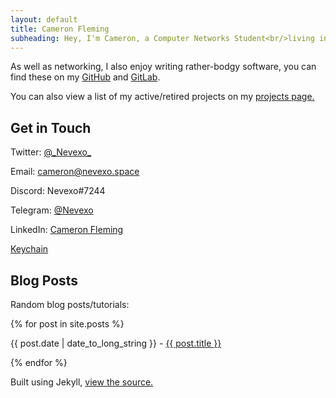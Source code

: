 ```yaml
---
layout: default
title: Cameron Fleming
subheading: Hey, I'm Cameron, a Computer Networks Student<br/>living in Cumbria, United Kingdom.
---
```


As well as networking, I also enjoy writing rather-bodgy software, you can find these on my 
[GitHub](https://github.com/nevexo) and [GitLab](https://gitlab.com/nevexo).


You can also view a list of my active/retired projects on my [projects page.](/projects)

## Get in Touch

Twitter: [@\_Nevexo\_](https://twitter.com/_nevexo_)

Email: [cameron@nevexo.space](mailto:cameron@nevexo.space)

Discord: Nevexo#7244

Telegram: [@Nevexo](https://t.me/nevexo)

LinkedIn: [Cameron Fleming](https://linkedin.com/in/nevexo)

[Keychain](/encryption)

## Blog Posts
Random blog posts/tutorials: <br/>

{% for post in site.posts %}

{{ post.date | date_to_long_string }} - <a href="{{ post.url }}">{{ post.title }}</a>

{% endfor %}

<p class="footer">Built using Jekyll, <a href="https://github.com/nevexo/nevexo.space">view the source.</a></p>